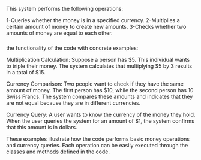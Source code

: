 This system performs the following operations:

1-Queries whether the money is in a specified currency.
2-Multiplies a certain amount of money to create new amounts.
3-Checks whether two amounts of money are equal to each other.

###

the functionality of the code with concrete examples:

Multiplication Calculation: 
Suppose a person has $5. This individual wants to triple their money. 
The system calculates that multiplying $5 by 3 results in a total of $15.

Currency Comparison: 
Two people want to check if they have the same amount of money. 
The first person has $10, while the second person has 10 Swiss Francs. 
The system compares these amounts and indicates that they are not equal 
because they are in different currencies.

Currency Query: 
A user wants to know the currency of the money they hold. 
When the user queries the system for an amount of $1, the system confirms that this amount is in dollars.

These examples illustrate how the code performs basic money operations and currency queries. 
Each operation can be easily executed through the classes and methods defined in the code.